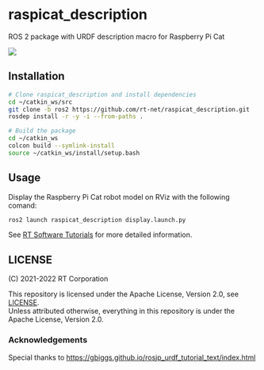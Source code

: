 # raspicat_description

ROS 2 package with URDF description macro for Raspberry Pi Cat

![](https://rt-net.github.io/images/raspberry-pi-cat/display_launch.png)

## Installation

```sh
# Clone raspicat_description and install dependencies
cd ~/catkin_ws/src
git clone -b ros2 https://github.com/rt-net/raspicat_description.git
rosdep install -r -y -i --from-paths .

# Build the package
cd ~/catkin_ws
colcon build --symlink-install
source ~/catkin_ws/install/setup.bash
```

## Usage

Display the Raspberry Pi Cat robot model on RViz with the following comand:

```sh
ros2 launch raspicat_description display.launch.py
```

See [RT Software Tutorials](https://rt-net.github.io/tutorials/raspicat/) for more detailed information.

## LICENSE

(C) 2021-2022 RT Corporation

This repository is licensed under the Apache License, Version 2.0, see [LICENSE](./LICENSE).  
Unless attributed otherwise, everything in this repository is under the Apache License, Version 2.0.

### Acknowledgements

Special thanks to https://gbiggs.github.io/rosjp_urdf_tutorial_text/index.html
